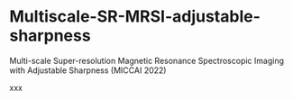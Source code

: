# Multiscale-SR-MRSI-adjustable-sharpness
Multi-scale Super-resolution Magnetic Resonance Spectroscopic Imaging with Adjustable Sharpness (MICCAI 2022)


xxx
